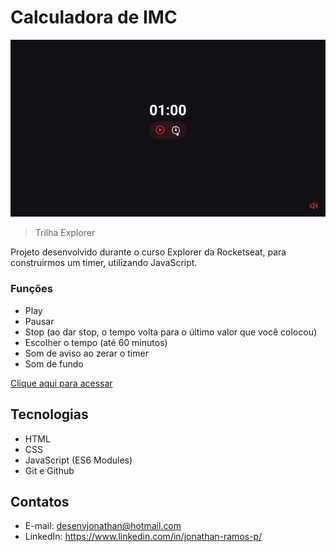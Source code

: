 # Calculadora de IMC

![preview](./.github/preview.gif)

> Trilha Explorer

Projeto desenvolvido durante o curso Explorer da Rocketseat, para construirmos um timer, utilizando JavaScript.

### Funções
- Play
- Pausar
- Stop (ao dar stop, o tempo volta para o último valor que você colocou)
- Escolher o tempo (até 60 minutos)
- Som de aviso ao zerar o timer 
- Som de fundo

[Clique aqui para acessar](https://desenvjonathan.github.io/focustimer/)

## Tecnologias

- HTML
- CSS
- JavaScript (ES6 Modules)
- Git e Github

## Contatos

- E-mail: desenvjonathan@hotmail.com
- LinkedIn: https://www.linkedin.com/in/jonathan-ramos-p/